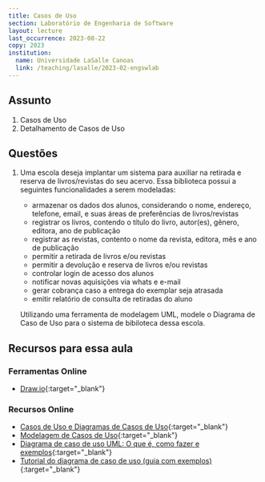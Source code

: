 ```yaml
---
title: Casos de Uso
section: Laboratório de Engenharia de Software
layout: lecture
last_occurrence: 2023-08-22
copy: 2023
institution:
  name: Universidade LaSalle Canoas
  link: /teaching/lasalle/2023-02-engswlab
---
```


## Assunto

1. Casos de Uso
2. Detalhamento de Casos de Uso

## Questões

1. Uma escola deseja implantar um sistema para auxiliar na retirada e reserva de livros/revistas do seu acervo. Essa biblioteca possui a seguintes funcionalidades a serem modeladas:
    - armazenar os dados dos alunos, considerando o nome, endereço, telefone, email, e suas áreas de preferências de livros/revistas
    - registrar os livros, contendo o título do livro, autor(es), gênero, editora, ano de publicação
    - registrar as revistas, contento o nome da revista, editora, mês e ano de publicação
    - permitir a retirada de livros e/ou revistas
    - permitir a devolução e reserva de livros e/ou revistas
    - controlar login de acesso dos alunos
    - notificar novas aquisições via whats e e-mail
    - gerar cobrança caso a entrega do exemplar seja atrasada
    - emitir relatório de consulta de retiradas do aluno

    Utilizando uma ferramenta de modelagem UML, modele o Diagrama de Caso de Uso para o sistema de bibiloteca dessa escola.


## Recursos para essa aula

### Ferramentas Online

* [Draw.io](https://app.diagrams.net/){:target="\_blank"}

### Recursos Online

* [Casos de Uso e Diagramas de Casos de Uso](https://edisciplinas.usp.br/pluginfile.php/3720765/course/section/857581/Aula02_CasosDeUso.pdf){:target="\_blank"}
* [Modelagem de Casos de Uso](https://www.ic.unicamp.br/~ariadne/mc436/1s2013/cap02-1-mar2013-1.pdf){:target="\_blank"}
* [Diagrama de caso de uso UML: O que é, como fazer e exemplos](https://www.lucidchart.com/pages/pt/diagrama-de-caso-de-uso-uml){:target="\_blank"}
* [Tutorial do diagrama de caso de uso (guia com exemplos)](https://creately.com/blog/pt/diagrama/tutorial-de-diagrama-de-caso-de-uso/){:target="\_blank"}
